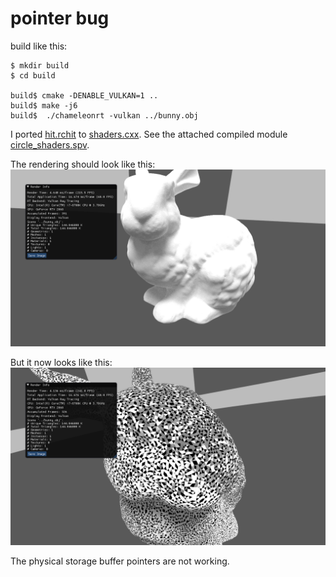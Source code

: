 # pointer bug

build like this:

```
$ mkdir build
$ cd build

build$ cmake -DENABLE_VULKAN=1 ..
build$ make -j6
build$  ./chameleonrt -vulkan ../bunny.obj
```

I ported [hit.rchit](vulkan/hit.rchit) to [shaders.cxx](vulkan/shaders.cxx). See the attached compiled module [circle_shaders.spv](vulkan/circle_shaders.spv).

The rendering should look like this:
![good](good.png)

But it now looks like this:
![bad](bad.png)

The physical storage buffer pointers are not working.